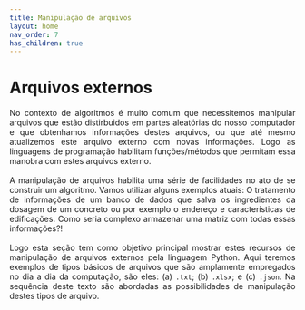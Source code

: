 ```yaml
---
title: Manipulação de arquivos
layout: home
nav_order: 7
has_children: true
---
```


<h1>Arquivos externos</h1>

<p align = "justify">
No contexto de algoritmos é muito comum que necessitemos manipular arquivos que estão distirbuidos em partes aleatórias do nosso computador e que obtenhamos informações destes arquivos, ou que até mesmo atualizemos este arquivo externo com novas informações. Logo as linguagens de programação habilitam funções/métodos que permitam essa manobra com estes arquivos externo.
<br><br>
A manipulação de arquivos habilita uma série de facilidades no ato de se construir um algoritmo. Vamos utilizar alguns exemplos atuais: O tratamento de informações de um banco de dados que salva os ingredientes da dosagem de um concreto ou por exemplo o endereço e características de edificações. Como seria complexo armazenar uma matriz com todas essas informações?!
<br><br>
Logo esta seção tem como objetivo principal mostrar estes recursos de manipulação de arquivos externos pela linguagem Python. Aqui teremos exemplos de tipos básicos de arquivos que são amplamente empregados no dia a dia da computação, são eles: (a) <code>.txt</code>; (b)  <code>.xlsx</code>; e (c) <code>.json</code>. Na sequência deste texto são abordadas as possibilidades de manipulação destes tipos de arquivo.
</p>